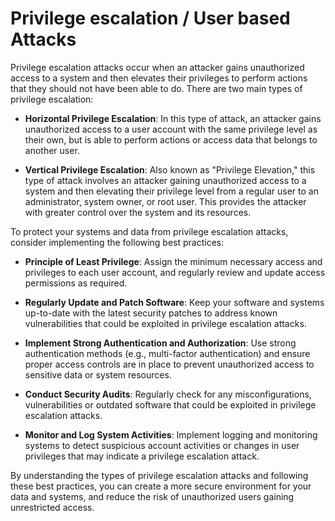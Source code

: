 # Privilege escalation / User based Attacks

Privilege escalation attacks occur when an attacker gains unauthorized access to a system and then elevates their privileges to perform actions that they should not have been able to do. There are two main types of privilege escalation:

- **Horizontal Privilege Escalation**: In this type of attack, an attacker gains unauthorized access to a user account with the same privilege level as their own, but is able to perform actions or access data that belongs to another user.

- **Vertical Privilege Escalation**: Also known as "Privilege Elevation," this type of attack involves an attacker gaining unauthorized access to a system and then elevating their privilege level from a regular user to an administrator, system owner, or root user. This provides the attacker with greater control over the system and its resources.

To protect your systems and data from privilege escalation attacks, consider implementing the following best practices:

- **Principle of Least Privilege**: Assign the minimum necessary access and privileges to each user account, and regularly review and update access permissions as required.

- **Regularly Update and Patch Software**: Keep your software and systems up-to-date with the latest security patches to address known vulnerabilities that could be exploited in privilege escalation attacks.

- **Implement Strong Authentication and Authorization**: Use strong authentication methods (e.g., multi-factor authentication) and ensure proper access controls are in place to prevent unauthorized access to sensitive data or system resources.

- **Conduct Security Audits**: Regularly check for any misconfigurations, vulnerabilities or outdated software that could be exploited in privilege escalation attacks.

- **Monitor and Log System Activities**: Implement logging and monitoring systems to detect suspicious account activities or changes in user privileges that may indicate a privilege escalation attack.

By understanding the types of privilege escalation attacks and following these best practices, you can create a more secure environment for your data and systems, and reduce the risk of unauthorized users gaining unrestricted access.